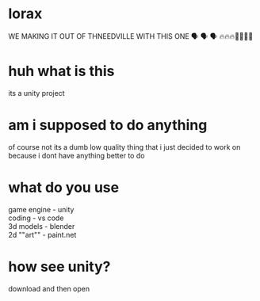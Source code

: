 # lorax
WE MAKING IT OUT OF THNEEDVILLE WITH THIS ONE 🗣 🗣 🗣 🔥🔥🔥🥶🥶🥶🥶
# huh what is this
its a unity project
# am i supposed to do anything
of course not its a dumb low quality thing that i just decided to work on because i dont have anything better to do
# what do you use
game engine - unity <br>
coding - vs code <br>
3d models - blender <br>
2d ""art"" - paint.net
# how see unity?
download and then open
